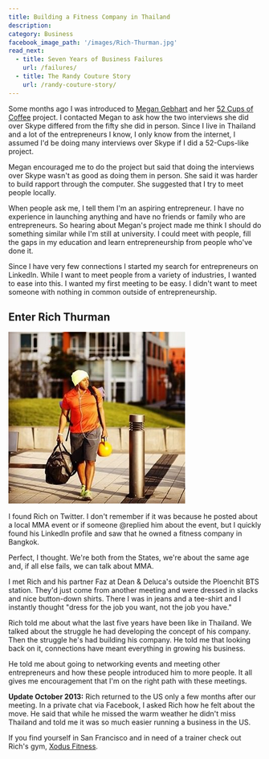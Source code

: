 ```yaml
---
title: Building a Fitness Company in Thailand
description:
category: Business
facebook_image_path: '/images/Rich-Thurman.jpg'
read_next:
  - title: Seven Years of Business Failures
    url: /failures/
  - title: The Randy Couture Story
    url: /randy-couture-story/
---
```


Some months ago I was introduced to [Megan Gebhart](http://www.megangebhart.com/about/) and her [52 Cups of Coffee](http://www.52cups.com/) project. I contacted Megan to ask how the two interviews she did over Skype differed from the fifty she did in person. Since I live in Thailand and a lot of the entrepreneurs I know, I only know from the internet, I assumed I'd be doing many interviews over Skype if I did a 52-Cups-like project.

Megan encouraged me to do the project but said that doing the interviews over Skype wasn't as good as doing them in person. She said it was harder to build rapport through the computer. She suggested that I try to meet people locally.

When people ask me, I tell them I'm an aspiring entrepreneur. I have no experience in launching anything and have no friends or family who are entrepreneurs. So hearing about Megan's project made me think I should do something similar while I'm still at university. I could meet with people, fill the gaps in my education and learn entrepreneurship from people who've done it.

Since I have very few connections I started my search for entrepreneurs on LinkedIn. While I want to meet people from a variety of industries, I wanted to ease into this. I wanted my first meeting to be easy. I didn't want to meet someone with nothing in common outside of entrepreneurship.

## Enter Rich Thurman

<img class="pullright" src="/images/Rich-Thurman.jpg" alt="Xodus Fitness">

I found Rich on Twitter. I don't remember if it was because he posted about a local MMA event or if someone @replied him about the event, but I quickly found his LinkedIn profile and saw that he owned a fitness company in Bangkok.

Perfect, I thought. We're both from the States, we're about the same age and, if all else fails, we can talk about MMA.

I met Rich and his partner Faz at Dean & Deluca's outside the Ploenchit BTS station. They'd just come from another meeting and were dressed in slacks and nice button-down shirts. There I was in jeans and a tee-shirt and I instantly thought "dress for the job you want, not the job you have."

Rich told me about what the last five years have been like in Thailand. We talked about the struggle he had developing the concept of his company. Then the struggle he's had building his company. He told me that looking back on it, connections have meant everything in growing his business.

He told me about going to networking events and meeting other entrepreneurs and how these people introduced him to more people. It all gives me encouragement that I'm on the right path with these meetings.

**Update October 2013:** Rich returned to the US only a few months after our meeting. In a private chat via Facebook, I asked Rich how he felt about the move. He said that while he missed the warm weather he didn't miss Thailand and told me it was so much easier running a business in the US.

If you find yourself in San Francisco and in need of a trainer check out Rich's gym, [Xodus Fitness](http://www.xodusfitness.com/).